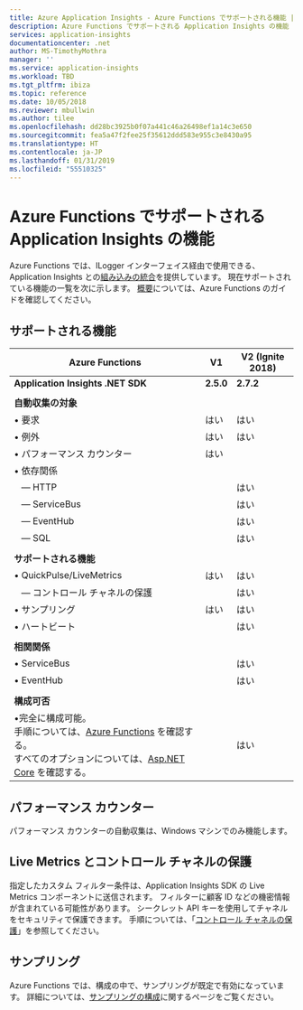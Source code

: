 ```yaml
---
title: Azure Application Insights - Azure Functions でサポートされる機能 |Microsoft Docs
description: Azure Functions でサポートされる Application Insights の機能
services: application-insights
documentationcenter: .net
author: MS-TimothyMothra
manager: ''
ms.service: application-insights
ms.workload: TBD
ms.tgt_pltfrm: ibiza
ms.topic: reference
ms.date: 10/05/2018
ms.reviewer: mbullwin
ms.author: tilee
ms.openlocfilehash: dd28bc3925b0f07a441c46a26498ef1a14c3e650
ms.sourcegitcommit: fea5a47f2fee25f35612ddd583e955c3e8430a95
ms.translationtype: HT
ms.contentlocale: ja-JP
ms.lasthandoff: 01/31/2019
ms.locfileid: "55510325"
---
```

# <a name="application-insights-for-azure-functions-supported-features"></a>Azure Functions でサポートされる Application Insights の機能

Azure Functions では、ILogger インターフェイス経由で使用できる、Application Insights との[組み込みの統合](https://docs.microsoft.com/azure/azure-functions/functions-monitoring)を提供しています。 現在サポートされている機能の一覧を次に示します。 [概要](https://github.com/Azure/Azure-Functions/wiki/App-Insights)については、Azure Functions のガイドを確認してください。

## <a name="supported-features"></a>サポートされる機能

| Azure Functions                       | V1                | V2 (Ignite 2018)  | 
|-----------------------------------    |---------------    |------------------ |
| **Application Insights .NET SDK**   | **2.5.0**       | **2.7.2**         |
| | | | 
| **自動収集の対象**        |                 |                   |               
| &bull; 要求                     | はい             | はい               | 
| &bull; 例外                   | はい             | はい               | 
| &bull; パフォーマンス カウンター         | はい             |                   |
| &bull; 依存関係                   |                   |                   |               
| &nbsp;&nbsp;&nbsp;&mdash; HTTP      |                 | はい               | 
| &nbsp;&nbsp;&nbsp;&mdash; ServiceBus|                 | はい               | 
| &nbsp;&nbsp;&nbsp;&mdash; EventHub  |                 | はい               | 
| &nbsp;&nbsp;&nbsp;&mdash; SQL       |                 | はい               | 
| | | | 
| **サポートされる機能**                |                   |                   |               
| &bull; QuickPulse/LiveMetrics       | はい             | はい               | 
| &nbsp;&nbsp;&nbsp;&mdash; コントロール チャネルの保護|                 | はい               | 
| &bull; サンプリング                     | はい             | はい               | 
| &bull; ハートビート                   |                 | はい               | 
| | | | 
| **相関関係**                       |                   |                   |               
| &bull; ServiceBus                     |                   | はい               | 
| &bull; EventHub                       |                   | はい               | 
| | | | 
| **構成可否**                      |                   |                   |           
| &bull;完全に構成可能。<br/>手順については、[Azure Functions](https://github.com/Microsoft/ApplicationInsights-aspnetcore/issues/759#issuecomment-426687852) を確認する。<br/>すべてのオプションについては、[Asp.NET Core](https://github.com/Microsoft/ApplicationInsights-aspnetcore/wiki/Custom-Configuration) を確認する。               |                   | はい                   | 


## <a name="performance-counters"></a>パフォーマンス カウンター

パフォーマンス カウンターの自動収集は、Windows マシンでのみ機能します。


## <a name="live-metrics--secure-control-channel"></a>Live Metrics とコントロール チャネルの保護

指定したカスタム フィルター条件は、Application Insights SDK の Live Metrics コンポーネントに送信されます。 フィルターに顧客 ID などの機密情報が含まれている可能性があります。 シークレット API キーを使用してチャネルをセキュリティで保護できます。 手順については、「[コントロール チャネルの保護](https://docs.microsoft.com/azure/azure-monitor/app/live-stream#secure-the-control-channel)」を参照してください。

## <a name="sampling"></a>サンプリング

Azure Functions では、構成の中で、サンプリングが既定で有効になっています。 詳細については、[サンプリングの構成](https://docs.microsoft.com/azure/azure-functions/functions-monitoring#configure-sampling)に関するページをご覧ください。
